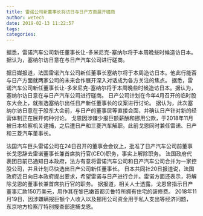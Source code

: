 ```yaml
---
title: 雷诺公司新董事长将访日与日产方面展开磋商
author: wetech
date: 2019-02-13 11:22:57
tags: 
categories: 
---
```

据悉，雷诺汽车公司新任董事长让-多米尼克-塞纳尔将于本周晚些时候造访日本。据认为，塞纳尔访日意在与日产汽车公司进行磋商。
<!-- more -->
据日媒报道，法国雷诺汽车公司新任董事长塞纳尔将于本周造访日本。他此行能否与日产方面就两家公司的未来合作展开深入对话成为各方关注的焦点。
据悉，雷诺汽车公司新任董事长让-多米尼克-塞纳尔将于本周晚些时候造访日本。据认为，塞纳尔访日意在与日产汽车公司进行磋商。
日产公司计划在今年4月召开的临时股东大会上，就推选塞纳尔出任日产新任董事长的议案进行讨论。
据认为，此次塞纳尔访日意在于股东大会前，与日产的董事层等直接会面，并确认日产针对新的经营体制正在展开何种讨论。
戈恩因涉嫌少报巨额薪酬和挪用公款，于2018年11月被日本检察机关逮捕，之后遭日产和三菱汽车解职。此前戈恩同时兼任雷诺、日产和三菱汽车董事长。
 
 
法国汽车巨头雷诺公司在24日召开的董事会会议上，批准了日产汽车公司前董事长戈恩辞去雷诺董事长兼首席执行官(CEO)职务，事实上解除职务。
法国政府代表团日前已通知日本政府，法方有意将雷诺汽车公司和日产汽车公司合并为一家控股公司，并且计划尽快选出日产公司新任董事长。
日本共同社20日报道说，法国政府近日向日本政府提出要求，希望雷诺与日产进行合并。雷诺方面还表示，将解除戈恩的董事长兼首席执行官的职务。
据报道，相关人士透露，戈恩曾指示日产董事汇款150万美元，用作其在黎巴嫩首都贝鲁特所拥有住宅的装修费。
2018年11月19日，因涉嫌瞒报巨额个人收入以及挪用公司资金用于私人支出等经济问题，东京地方检察厅特别搜查部逮捕戈恩。
